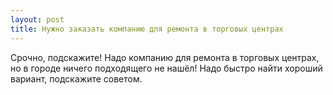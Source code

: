 ```yaml
---
layout: post 
title: Нужно заказать компанию для ремонта в торговых центрах 
--- 
```

Срочно, подскажите! Надо компанию для ремонта в торговых центрах, но в городе ничего подходящего не нашёл! Надо быстро найти хороший вариант, подскажите советом.